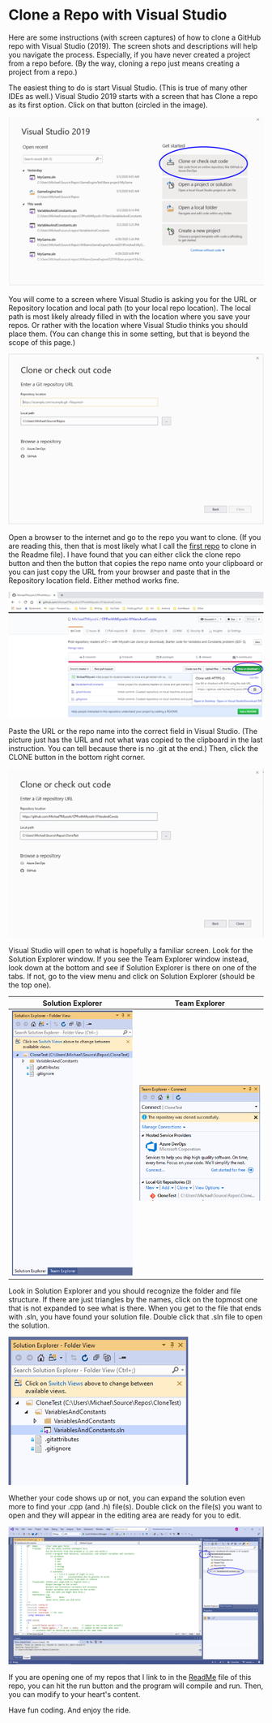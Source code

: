 # Clone a Repo with Visual Studio

Here are some instructions (with screen captures) of how to clone a GitHub repo with Visual Studio (2019).  The screen shots and descriptions will help you navigate the process.  Especially, if you have never created a project from a repo before.  (By the way, cloning a repo just means creating a project from a repo.)

The easiest thing to do is start Visual Studio.  (This is true of many other IDEs as well.)  Visual Studio 2019 starts with a screen that has Clone a repo as its first option.  Click on that button (circled in the image).

![Visual Studio 2019 opening screen](https://github.com/MichaelTMiyoshi/CPPwithMiyoshi/blob/master/images/01CPPVSClone.png)

You will come to a screen where Visual Studio is asking you for the URL or Repository location and local path (to your local repo location).  The local path is most likely already filled in with the location where you save your repos.  Or rather with the location where Visual Studio thinks you should place them.  (You can change this in some setting, but that is beyond the scope of this page.)

![Visual Studio 2019 Clone screen without URL](https://github.com/MichaelTMiyoshi/CPPwithMiyoshi/blob/master/images/02CPPCloneFieldsEmpty.png)

Open a browser to the internet and go to the repo you want to clone.  (If you are reading this, then that is most likely what I call the <a href="https://github.com/MichaelTMiyoshi/CPPwithMiyoshi-01VarsAndConsts" target="_blank">first repo</a> to clone in the Readme file).  I have found that you can either click the clone repo button and then the button that copies the repo name onto your clipboard or you can just copy the URL from your browser and paste that in the Repository location field.  Either method works fine.

![GitHub repo page](https://github.com/MichaelTMiyoshi/CPPwithMiyoshi/blob/master/images/03CPPGitHubClone.png)

Paste the URL or the repo name into the correct field in Visual Studio.  (The picture just has the URL and not what was copied to the clipboard in the last instruction.  You can tell because there is no .git at the end.)  Then, click the CLONE button in the bottom right corner.

![Visual Studio 2019 Clone screen with URL (and local repo location)](https://github.com/MichaelTMiyoshi/CPPwithMiyoshi/blob/master/images/04CPPVSCloneWithURL.png)

Visual Studio will open to what is hopefully a familiar screen.  Look for the Solution Explorer window.  If you see the Team Explorer window instead, look down at the bottom and see if Solution Explorer is there on one of the tabs.  If not, go to the view menu and click on Solution Explorer (should be the top one).

Solution Explorer | Team Explorer
----------------- | -------------
![Visual Studio Solution Explorer](https://github.com/MichaelTMiyoshi/CPPwithMiyoshi/blob/master/images/05CPPVSSolutionExplorer.png) | ![Visual Studio Team Explorer](https://github.com/MichaelTMiyoshi/CPPwithMiyoshi/blob/master/images/06CPPVSTeamExplorer.png)

Look in Solution Explorer and you should recognize the folder and file structure.  If there are just triangles by the names, click on the topmost one that is not expanded to see what is there.  When you get to the file that ends with .sln, you have found your solution file.  Double click that .sln file to open the solution.

![Visual Studio .sln file](https://github.com/MichaelTMiyoshi/CPPwithMiyoshi/blob/master/images/07CPPVSsln.png)

Whether your code shows up or not, you can expand the solution even more to find your .cpp (and .h) file(s).  Double click on the file(s) you want to open and they will appear in the editing area are ready for you to edit.

![Visual Studio .cpp file(s)](https://github.com/MichaelTMiyoshi/CPPwithMiyoshi/blob/master/images/08CPPVScpp.png)

If you are opening one of my repos that I link to in the [ReadMe](https://github.com/MichaelTMiyoshi/CPPwithMiyoshi/blob/master/README.md) file of this repo, you can hit the run button and the program will compile and run.  Then, you can modify to your heart's content.

Have fun coding.  And enjoy the ride.
